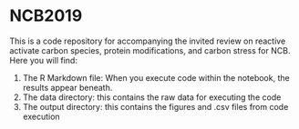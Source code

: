 # NCB2019

This is a code repository for accompanying the invited review on reactive activate carbon species, protein modifications, and carbon stress for NCB. Here you will find: 
1. The R Markdown file: When you execute code within the notebook, the results appear beneath.
2. The data directory: this contains the raw data for executing the code
3. The output directory: this contains the figures and .csv files from code execution

